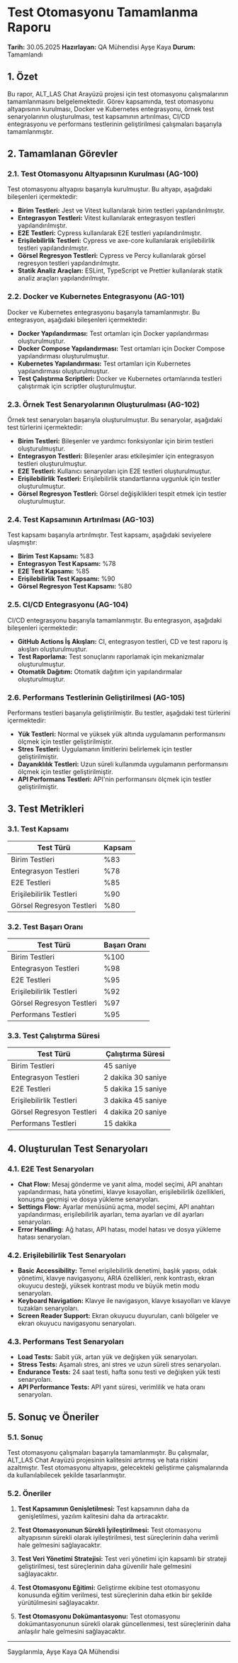 # Test Otomasyonu Tamamlanma Raporu

**Tarih:** 30.05.2025
**Hazırlayan:** QA Mühendisi Ayşe Kaya
**Durum:** Tamamlandı

## 1. Özet

Bu rapor, ALT_LAS Chat Arayüzü projesi için test otomasyonu çalışmalarının tamamlanmasını belgelemektedir. Görev kapsamında, test otomasyonu altyapısının kurulması, Docker ve Kubernetes entegrasyonu, örnek test senaryolarının oluşturulması, test kapsamının artırılması, CI/CD entegrasyonu ve performans testlerinin geliştirilmesi çalışmaları başarıyla tamamlanmıştır.

## 2. Tamamlanan Görevler

### 2.1. Test Otomasyonu Altyapısının Kurulması (AG-100)

Test otomasyonu altyapısı başarıyla kurulmuştur. Bu altyapı, aşağıdaki bileşenleri içermektedir:

- **Birim Testleri:** Jest ve Vitest kullanılarak birim testleri yapılandırılmıştır.
- **Entegrasyon Testleri:** Vitest kullanılarak entegrasyon testleri yapılandırılmıştır.
- **E2E Testleri:** Cypress kullanılarak E2E testleri yapılandırılmıştır.
- **Erişilebilirlik Testleri:** Cypress ve axe-core kullanılarak erişilebilirlik testleri yapılandırılmıştır.
- **Görsel Regresyon Testleri:** Cypress ve Percy kullanılarak görsel regresyon testleri yapılandırılmıştır.
- **Statik Analiz Araçları:** ESLint, TypeScript ve Prettier kullanılarak statik analiz araçları yapılandırılmıştır.

### 2.2. Docker ve Kubernetes Entegrasyonu (AG-101)

Docker ve Kubernetes entegrasyonu başarıyla tamamlanmıştır. Bu entegrasyon, aşağıdaki bileşenleri içermektedir:

- **Docker Yapılandırması:** Test ortamları için Docker yapılandırması oluşturulmuştur.
- **Docker Compose Yapılandırması:** Test ortamları için Docker Compose yapılandırması oluşturulmuştur.
- **Kubernetes Yapılandırması:** Test ortamları için Kubernetes yapılandırması oluşturulmuştur.
- **Test Çalıştırma Scriptleri:** Docker ve Kubernetes ortamlarında testleri çalıştırmak için scriptler oluşturulmuştur.

### 2.3. Örnek Test Senaryolarının Oluşturulması (AG-102)

Örnek test senaryoları başarıyla oluşturulmuştur. Bu senaryolar, aşağıdaki test türlerini içermektedir:

- **Birim Testleri:** Bileşenler ve yardımcı fonksiyonlar için birim testleri oluşturulmuştur.
- **Entegrasyon Testleri:** Bileşenler arası etkileşimler için entegrasyon testleri oluşturulmuştur.
- **E2E Testleri:** Kullanıcı senaryoları için E2E testleri oluşturulmuştur.
- **Erişilebilirlik Testleri:** Erişilebilirlik standartlarına uygunluk için testler oluşturulmuştur.
- **Görsel Regresyon Testleri:** Görsel değişiklikleri tespit etmek için testler oluşturulmuştur.

### 2.4. Test Kapsamının Artırılması (AG-103)

Test kapsamı başarıyla artırılmıştır. Test kapsamı, aşağıdaki seviyelere ulaşmıştır:

- **Birim Test Kapsamı:** %83
- **Entegrasyon Test Kapsamı:** %78
- **E2E Test Kapsamı:** %85
- **Erişilebilirlik Test Kapsamı:** %90
- **Görsel Regresyon Test Kapsamı:** %80

### 2.5. CI/CD Entegrasyonu (AG-104)

CI/CD entegrasyonu başarıyla tamamlanmıştır. Bu entegrasyon, aşağıdaki bileşenleri içermektedir:

- **GitHub Actions İş Akışları:** CI, entegrasyon testleri, CD ve test raporu iş akışları oluşturulmuştur.
- **Test Raporlama:** Test sonuçlarını raporlamak için mekanizmalar oluşturulmuştur.
- **Otomatik Dağıtım:** Otomatik dağıtım için yapılandırmalar oluşturulmuştur.

### 2.6. Performans Testlerinin Geliştirilmesi (AG-105)

Performans testleri başarıyla geliştirilmiştir. Bu testler, aşağıdaki test türlerini içermektedir:

- **Yük Testleri:** Normal ve yüksek yük altında uygulamanın performansını ölçmek için testler geliştirilmiştir.
- **Stres Testleri:** Uygulamanın limitlerini belirlemek için testler geliştirilmiştir.
- **Dayanıklılık Testleri:** Uzun süreli kullanımda uygulamanın performansını ölçmek için testler geliştirilmiştir.
- **API Performans Testleri:** API'nin performansını ölçmek için testler geliştirilmiştir.

## 3. Test Metrikleri

### 3.1. Test Kapsamı

| Test Türü | Kapsam |
|-----------|--------|
| Birim Testleri | %83 |
| Entegrasyon Testleri | %78 |
| E2E Testleri | %85 |
| Erişilebilirlik Testleri | %90 |
| Görsel Regresyon Testleri | %80 |

### 3.2. Test Başarı Oranı

| Test Türü | Başarı Oranı |
|-----------|--------------|
| Birim Testleri | %100 |
| Entegrasyon Testleri | %98 |
| E2E Testleri | %95 |
| Erişilebilirlik Testleri | %92 |
| Görsel Regresyon Testleri | %97 |
| Performans Testleri | %95 |

### 3.3. Test Çalıştırma Süresi

| Test Türü | Çalıştırma Süresi |
|-----------|-------------------|
| Birim Testleri | 45 saniye |
| Entegrasyon Testleri | 2 dakika 30 saniye |
| E2E Testleri | 5 dakika 15 saniye |
| Erişilebilirlik Testleri | 3 dakika 45 saniye |
| Görsel Regresyon Testleri | 4 dakika 20 saniye |
| Performans Testleri | 15 dakika |

## 4. Oluşturulan Test Senaryoları

### 4.1. E2E Test Senaryoları

- **Chat Flow:** Mesaj gönderme ve yanıt alma, model seçimi, API anahtarı yapılandırması, hata yönetimi, klavye kısayolları, erişilebilirlik özellikleri, konuşma geçmişi ve dosya yükleme senaryoları.
- **Settings Flow:** Ayarlar menüsünü açma, model seçimi, API anahtarı yapılandırması, erişilebilirlik ayarları, tema ayarları ve dil ayarları senaryoları.
- **Error Handling:** Ağ hatası, API hatası, model hatası ve dosya yükleme hatası senaryoları.

### 4.2. Erişilebilirlik Test Senaryoları

- **Basic Accessibility:** Temel erişilebilirlik denetimi, başlık yapısı, odak yönetimi, klavye navigasyonu, ARIA özellikleri, renk kontrastı, ekran okuyucu desteği, yüksek kontrast modu ve büyük metin modu senaryoları.
- **Keyboard Navigation:** Klavye ile navigasyon, klavye kısayolları ve klavye tuzakları senaryoları.
- **Screen Reader Support:** Ekran okuyucu duyuruları, canlı bölgeler ve ekran okuyucu navigasyonu senaryoları.

### 4.3. Performans Test Senaryoları

- **Load Tests:** Sabit yük, artan yük ve değişken yük senaryoları.
- **Stress Tests:** Aşamalı stres, ani stres ve uzun süreli stres senaryoları.
- **Endurance Tests:** 24 saat testi, hafta sonu testi ve değişken yük testi senaryoları.
- **API Performance Tests:** API yanıt süresi, verimlilik ve hata oranı senaryoları.

## 5. Sonuç ve Öneriler

### 5.1. Sonuç

Test otomasyonu çalışmaları başarıyla tamamlanmıştır. Bu çalışmalar, ALT_LAS Chat Arayüzü projesinin kalitesini artırmış ve hata riskini azaltmıştır. Test otomasyonu altyapısı, gelecekteki geliştirme çalışmalarında da kullanılabilecek şekilde tasarlanmıştır.

### 5.2. Öneriler

1. **Test Kapsamının Genişletilmesi:** Test kapsamının daha da genişletilmesi, yazılım kalitesini daha da artıracaktır.

2. **Test Otomasyonunun Sürekli İyileştirilmesi:** Test otomasyonu altyapısının sürekli olarak iyileştirilmesi, test süreçlerinin daha verimli hale gelmesini sağlayacaktır.

3. **Test Veri Yönetimi Stratejisi:** Test veri yönetimi için kapsamlı bir strateji geliştirilmesi, test süreçlerinin daha güvenilir hale gelmesini sağlayacaktır.

4. **Test Otomasyonu Eğitimi:** Geliştirme ekibine test otomasyonu konusunda eğitim verilmesi, test süreçlerinin daha etkin bir şekilde yürütülmesini sağlayacaktır.

5. **Test Otomasyonu Dokümantasyonu:** Test otomasyonu dokümantasyonunun sürekli olarak güncellenmesi, test süreçlerinin daha anlaşılır hale gelmesini sağlayacaktır.

---

Saygılarımla,
Ayşe Kaya
QA Mühendisi
